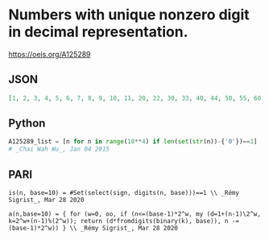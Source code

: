 # Numbers with unique nonzero digit in decimal representation\.
https://oeis.org/A125289
## JSON
```JSON
[1, 2, 3, 4, 5, 6, 7, 8, 9, 10, 11, 20, 22, 30, 33, 40, 44, 50, 55, 60, 66, 70, 77, 80, 88, 90, 99, 100, 101, 110, 111, 200, 202, 220, 222, 300, 303, 330, 333, 400, 404, 440, 444, 500, 505, 550, 555, 600, 606, 660, 666, 700, 707, 770, 777, 800, 808, 880, 888, 900, 909]
```
## Python
```Python
A125289_list = [n for n in range(10**4) if len(set(str(n))-{'0'})==1]
# _Chai Wah Wu_, Jan 04 2015
```
## PARI
```PARI
is(n, base=10) = #Set(select(sign, digits(n, base)))==1 \\ _Rémy Sigrist_, Mar 28 2020
```
```PARI
a(n,base=10) = { for (w=0, oo, if (n<=(base-1)*2^w, my (d=1+(n-1)\2^w, k=2^w+(n-1)%(2^w)); return (d*fromdigits(binary(k), base)), n -= (base-1)*2^w)) } \\ _Rémy Sigrist_, Mar 28 2020
```
